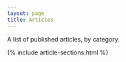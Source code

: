 ```yaml
---
layout: page
title: Articles
---
```


A list of published articles, by category.

{% include article-sections.html %}
